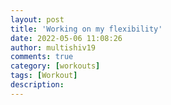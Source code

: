```yaml
---
layout: post
title: 'Working on my flexibility'
date: 2022-05-06 11:08:26
author: multishiv19
comments: true
category: [workouts]
tags: [Workout]
description: 
---
```


<div width='100%' class='strava-embed-placeholder' data-embed-type='activity' data-embed-id='7099469696'></div>
<script src='https://strava-embeds.com/embed.js'></script>
